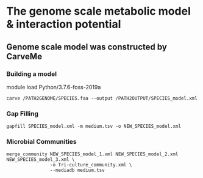 # The genome scale metabolic model & interaction potential
## Genome scale model was constructed by CarveMe
### Building a model  
module load Python/3.7.6-foss-2019a  
```
carve /PATH2GENOME/SPECIES.faa --output /PATH2OUTPUT/SPECIES_model.xml
```
### Gap Filling  
```
gapfill SPECIES_model.xml -m medium.tsv -o NEW_SPECIES_model.xml
```
### Microbial Communities  
```
merge_community NEW_SPECIES_model_1.xml NEW_SPECIES_model_2.xml NEW_SPECIES_model_3.xml \
                -o Tri-culture_community.xml \
                --mediadb medium.tsv
```

